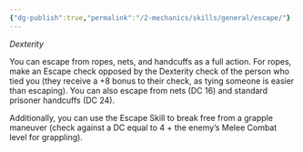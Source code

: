 ```yaml
---
{"dg-publish":true,"permalink":"/2-mechanics/skills/general/escape/"}
---
```


*Dexterity*

You can escape from ropes, nets, and handcuffs as a full action. For ropes, make an Escape check opposed by the Dexterity check of the person who tied you (they receive a +8 bonus to their check, as tying someone is easier than escaping). You can also escape from nets (DC 16) and standard prisoner handcuffs (DC 24).

Additionally, you can use the Escape Skill to break free from a grapple maneuver (check against a DC equal to 4 + the enemy’s Melee Combat level for grappling).